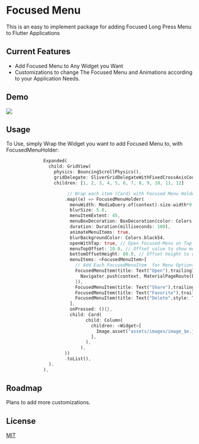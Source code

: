 # Focused Menu

This is an easy to implement package for adding Focused Long Press Menu to Flutter Applications

## Current Features

* Add Focused Menu to Any Widget you Want
* Customizations to change The Focused Menu and Animations according to your Application Needs.

## Demo
![](https://github.com/retroportalstudio/focused_menu/blob/master/focused_menu.gif)

## Usage
To Use, simply Wrap the Widget you want to add Focused Menu to, with FocusedMenuHolder:
```dart
              Expanded(
                child: GridView(
                  physics: BouncingScrollPhysics(),
                  gridDelegate: SliverGridDelegateWithFixedCrossAxisCount(crossAxisCount: 2),
                  children: [1, 2, 3, 4, 5, 6, 7, 8, 9, 10, 11, 12]

                       // Wrap each item (Card) with Focused Menu Holder
                      .map((e) => FocusedMenuHolder(
                        menuWidth: MediaQuery.of(context).size.width*0.50,
                        blurSize: 5.0,
                        menuItemExtent: 45,
                        menuBoxDecoration: BoxDecoration(color: Colors.grey,borderRadius: BorderRadius.all(Radius.circular(15.0))),
                        duration: Duration(milliseconds: 100),
                        animateMenuItems: true,
                        blurBackgroundColor: Colors.black54,
                        openWithTap: true, // Open Focused-Menu on Tap rather than Long Press
                        menuTopOffset: 10.0, // Offset value to show menuItem from the selected item
                        bottomOffsetHeight: 80.0, // Offset height to consider, for showing the menu item ( for example bottom navigation bar), so that the popup menu will be shown on top of selected item.
                        menuItems: <FocusedMenuItem>[
                          // Add Each FocusedMenuItem  for Menu Options
                          FocusedMenuItem(title: Text("Open"),trailingIcon: Icon(Icons.open_in_new) ,onPressed: (){
                            Navigator.push(context, MaterialPageRoute(builder: (context)=>ScreenTwo()));
                          }),
                          FocusedMenuItem(title: Text("Share"),trailingIcon: Icon(Icons.share) ,onPressed: (){}),
                          FocusedMenuItem(title: Text("Favorite"),trailingIcon: Icon(Icons.favorite_border) ,onPressed: (){}),
                          FocusedMenuItem(title: Text("Delete",style: TextStyle(color: Colors.redAccent),),trailingIcon: Icon(Icons.delete,color: Colors.redAccent,) ,onPressed: (){}),
                        ],
                        onPressed: (){},
                        child: Card(
                              child: Column(
                                children: <Widget>[
                                  Image.asset("assets/images/image_$e.jpg"),
                                ],
                              ),
                            ),
                      ))
                      .toList(),
                ),
              ),
```

## Roadmap
Plans to add more customizations.

## License
[MIT](https://choosealicense.com/licenses/mit/)
